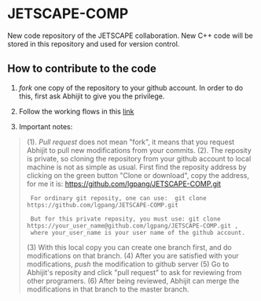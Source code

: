# JETSCAPE-COMP
New code repository of the JETSCAPE collaboration.
New C++ code will be stored in this repository and used for version control.

## How to contribute to the code

1. *fork* one copy of the repository to your github account. In order to do this, first ask Abhijit to give you the privilege.

2. Follow the working flows in this [link](https://guides.github.com/introduction/flow/)

3. Important notes:
>   (1). *Pull request* does not mean "fork", it means that you request Abhijit to pull new modifications from your commits.
>   (2). The reposity is private, so cloning the repository from your github account to local machine is not as simple as usual.
>      First find the reposity address by clicking on the green button "Clone or download", copy the address, for me it is:
>      https://github.com/lgpang/JETSCAPE-COMP.git
>
>      For ordinary git reposity, one can use:  git clone https://github.com/lgpang/JETSCAPE-COMP.git
>
>      But for this private reposity, you must use: git clone https://your_user_name@github.com/lgpang/JETSCAPE-COMP.git ,
>      where your_user_name is your user name of the github account.
>    (3) With this local copy you can create one branch first, and do modifications on that branch.
>    (4) After you are satisfied with your modifications, *push* the modification to github server
>    (5) Go to Abhijit's reposity and click "pull request" to ask for reviewing from other programers.
>    (6) After being reviewed, Abhijit can merge the modifications in that branch to the master branch.

